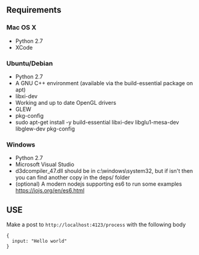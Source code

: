 ## Requirements

### Mac OS X

- Python 2.7
- XCode

### Ubuntu/Debian

- Python 2.7
- A GNU C++ environment (available via the build-essential package on apt)
- libxi-dev
- Working and up to date OpenGL drivers
- GLEW
- pkg-config
- sudo apt-get install -y build-essential libxi-dev libglu1-mesa-dev libglew-dev pkg-config

### Windows

- Python 2.7
- Microsoft Visual Studio
- d3dcompiler_47.dll should be in c:\windows\system32, but if isn't then you can find another copy in the deps/ folder
- (optional) A modern nodejs supporting es6 to run some examples https://iojs.org/en/es6.html

## USE

Make a post to `http://localhost:4123/process` with the following body

```
{
  input: "Hello world"
}
```
